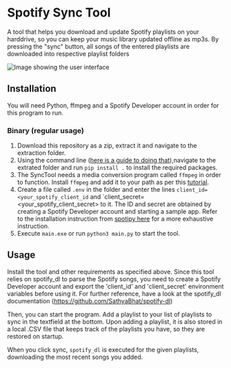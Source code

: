 # Spotify Sync Tool

A tool that helps you download and update Spotify playlists on your harddrive, so you can keep your music library updated offline as mp3s.
By pressing the "sync" button, all songs of the entered playlists are downloaded into respective playlist folders

![Image showing the user interface](https://user-images.githubusercontent.com/29024343/139120505-8072551f-e403-49eb-be5b-90f0e54317a4.png)

## Installation

You will need Python, ffmpeg and a Spotify Developer account in order for this program to run.

### Binary (regular usage)

1. Download this repository as a zip, extract it and navigate to the extraction folder.
2. Using the command line ([here is a guide to doing that](https://www.learnenough.com/command-line-tutorial#sec-running_a_terminal)),navigate to the extrated folder and run `pip install .` to install the required packages.
3. The SyncTool needs a media conversion program called `ffmpeg` in order to function. Install `ffmpeg` and add it to your path as per this [tutorial](https://blog.gregzaal.com/how-to-install-ffmpeg-on-windows/).
4. Create a file called `.env` in the folder and enter the lines `client_id=<your_spotify_client_id` and `client_secret=<your_spotify_client_secret> to it. The ID and secret are obtained by creating a Spotify Developer account and starting a sample app. Refer to the installation instruction from [spotipy here](https://github.com/plamere/spotipy) for a more exhaustive instruction.
5. Execute `main.exe` or run `python3 main.py` to start the tool.

## Usage

Install the tool and other requirements as specified above.
Since this tool relies on spotify_dl to parse the Spotify songs, you need to create a Spotify Developer account 
and export the 'client_id' and 'client_secret' environment variables before using it. 
For further reference, have a look at the spotify_dl documentation (https://github.com/SathyaBhat/spotify-dl)

Then, you can start the program. Add a playlist to your list of playlists to sync in the textfield at the bottom. Upon adding a playlist,
it is also stored in a local .CSV file that keeps track of the playlists you have, so they are restored on startup.

When you click sync, `spotify_dl` is executed for the given playlists, downloading the most recent songs you added.
